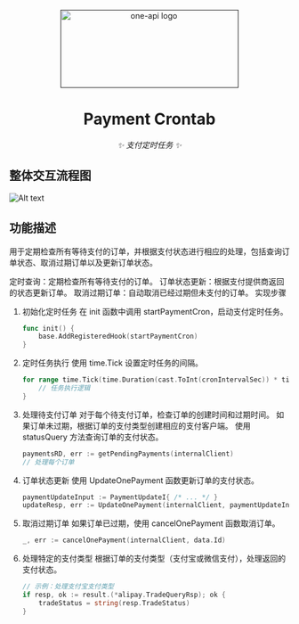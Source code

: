 <p align="center">
  <a href=""><img src="https://ft-dev.oss-cn-shanghai.aliyuncs.com/WechatIMG158.jpg?X-Amz-Algorithm=AWS4-HMAC-SHA256&X-Amz-Credential=LTAI5tP8iEBMfrzVNSW7k148%2F20231228%2Foss-cn-shanghai%2Fs3%2Faws4_request&X-Amz-Date=20231228T104253Z&X-Amz-Expires=86400&X-Amz-SignedHeaders=host&response-content-disposition=attachment%3Bfilename%3D%22WechatIMG158.jpg%22&X-Amz-Signature=01e77dfb699d6358635474f2599be4d1d745799a3d26ae8cd65f9e8eae8481ee" width="320" height="140" alt="one-api logo"></a>
</p>

<div align="center">

# Payment Crontab

_✨ 支付定时任务 ✨_

</div>

## 整体交互流程图
![Alt text](https://ft-dev.oss-cn-shanghai.aliyuncs.com/WechatIMG39164.jpg?X-Amz-Algorithm=AWS4-HMAC-SHA256&X-Amz-Credential=LTAI5tP8iEBMfrzVNSW7k148%2F20231228%2Foss-cn-shanghai%2Fs3%2Faws4_request&X-Amz-Date=20231228T111708Z&X-Amz-Expires=86400&X-Amz-SignedHeaders=host&response-content-disposition=attachment%3Bfilename%3D%22WechatIMG39164.jpg%22&X-Amz-Signature=c53051ef39d67f4aad4ab0e667a5f39270449ee5013640d8765db5c79b7e04b4)


## 功能描述
用于定期检查所有等待支付的订单，并根据支付状态进行相应的处理，包括查询订单状态、取消过期订单以及更新订单状态。

定时查询：定期检查所有等待支付的订单。
订单状态更新：根据支付提供商返回的状态更新订单。
取消过期订单：自动取消已经过期但未支付的订单。
实现步骤

1. 初始化定时任务
在 init 函数中调用 startPaymentCron，启动支付定时任务。

    ```go
    func init() {
        base.AddRegisteredHook(startPaymentCron)
    }
    ```

2. 定时任务执行
    使用 time.Tick 设置定时任务的间隔。
    ```go
    for range time.Tick(time.Duration(cast.ToInt(cronIntervalSec)) * time.Second) {
        // 任务执行逻辑
    }
    ```

3. 处理待支付订单
    对于每个待支付订单，检查订单的创建时间和过期时间。
    如果订单未过期，根据订单的支付类型创建相应的支付客户端。
    使用 statusQuery 方法查询订单的支付状态。
    ```go
    paymentsRD, err := getPendingPayments(internalClient)
    // 处理每个订单
    ```

4. 订单状态更新
    使用 UpdateOnePayment 函数更新订单的支付状态。
    ```go
    paymentUpdateInput := PaymentUpdateI{ /* ... */ }
    updateResp, err := UpdateOnePayment(internalClient, paymentUpdateInput)
    ```

5. 取消过期订单
    如果订单已过期，使用 cancelOnePayment 函数取消订单。
    ```go
    _, err := cancelOnePayment(internalClient, data.Id)
    ```

6. 处理特定的支付类型
    根据订单的支付类型（支付宝或微信支付），处理返回的支付状态。
    ```go
    // 示例：处理支付宝支付类型
    if resp, ok := result.(*alipay.TradeQueryRsp); ok {
        tradeStatus = string(resp.TradeStatus)
    }
    ```
